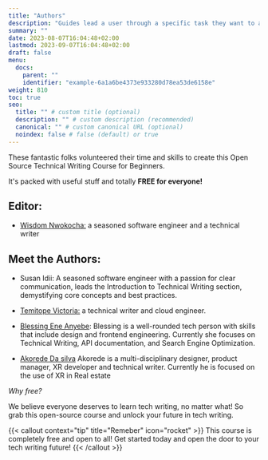 ```yaml
---
title: "Authors"
description: "Guides lead a user through a specific task they want to accomplish, often with a sequence of steps."
summary: ""
date: 2023-08-07T16:04:48+02:00
lastmod: 2023-09-07T16:04:48+02:00
draft: false
menu:
  docs:
    parent: ""
    identifier: "example-6a1a6be4373e933280d78ea53de6158e"
weight: 810
toc: true
seo:
  title: "" # custom title (optional)
  description: "" # custom description (recommended)
  canonical: "" # custom canonical URL (optional)
  noindex: false # false (default) or true
---
```


These fantastic folks volunteered their time and skills to create this Open Source Technical Writing Course for Beginners.

It's packed with useful stuff and totally **FREE for everyone!**

## Editor:

- [Wisdom Nwokocha:](https://www.linkedin.com/in/joklinztech) a seasoned software engineer and a technical writer

## Meet the Authors:

- Susan Idii: A seasoned software engineer with a passion for clear communication, leads the Introduction to Technical Writing section, demystifying core concepts and best practices.

- [Temitope Victoria:](https://www.linkedin.com/in/temitope-victoria/) a technical writer and cloud engineer.

- [Blessing Ene Anyebe](https://www.linkedin.com/in/anyebe-blessing-ene-kwennb/): Blessing is a well-rounded tech person with skills that include design and frontend engineering. Currently she focuses on Technical Writing, API documentation, and Search Engine Optimization.

- [Akorede Da silva](https://www.linkedin.com/in/akorede-dasilva/) Akorede is a multi-disciplinary designer, product manager, XR developer and technical writer. Currently he is focused on the use of XR in Real estate

_Why free?_

We believe everyone deserves to learn tech writing, no matter what! So grab this open-source course and unlock your future in tech writing.

{{< callout context="tip" title="Remeber" icon="rocket" >}}
This course is completely free and open to all! Get started today and open the door to your tech writing future!
{{< /callout >}}
